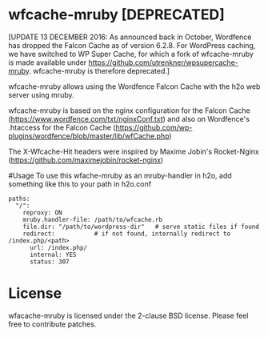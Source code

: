 # wfcache-mruby [DEPRECATED]
[UPDATE 13 DECEMBER 2016: As announced back in October, Wordfence has dropped the Falcon Cache as of version 6.2.8. For WordPress caching, we have switched to WP Super Cache, for which a fork of wfcache-mruby is made available under https://github.com/utrenkner/wpsupercache-mruby. wfcache-mruby is therefore deprecated.]

wfcache-mruby allows using the Wordfence Falcon Cache with the h2o web server using mruby.

wfcache-mruby is based on the nginx configuration for the Falcon Cache (https://www.wordfence.com/txt/nginxConf.txt)
and also on Wordfence's .htaccess for the Falcon Cache (https://github.com/wp-plugins/wordfence/blob/master/lib/wfCache.php)

The X-Wfcache-Hit headers were inspired by Maxime Jobin's Rocket-Nginx (https://github.com/maximejobin/rocket-nginx)

#Usage
To use this wfache-mruby as an mruby-handler in h2o, add something like this to your path in h2o.conf
```
paths:
  "/":
    reproxy: ON
    mruby.handler-file: /path/to/wfcache.rb
    file.dir: "/path/to/wordpress-dir"   # serve static files if found
    redirect:           # if not found, internally redirect to /index.php/<path>
      url: /index.php/
      internal: YES 
      status: 307
```

# License
wfacache-mruby is licensed under the 2-clause BSD license. Please feel free to contribute patches.
